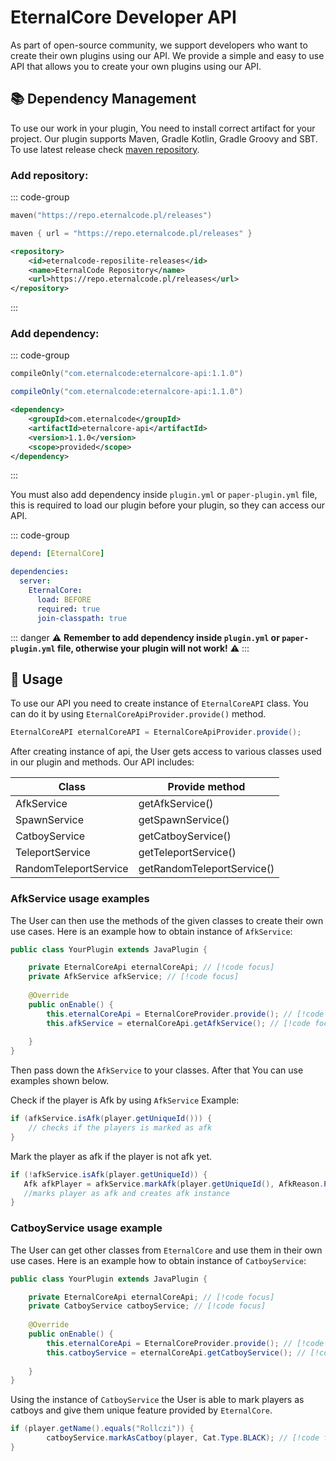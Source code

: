 # EternalCore Developer API

As part of open-source community, we support developers who want to create their own plugins using our API. We provide a simple and easy to use API that allows you to create your own plugins using our API.

## 📚 Dependency Management

To use our work in your plugin, You need to install correct artifact for your project. Our plugin supports Maven, Gradle Kotlin, Gradle Groovy and SBT.
To use latest release check [maven repository](https://repo.eternalcode.pl/#/releases/com/eternalcode/eternalcore-api).

### Add repository:

::: code-group

```kotlin [Gradle (KTS)]
maven("https://repo.eternalcode.pl/releases")
```

```groovy [Gradle (Groovy)]
maven { url = "https://repo.eternalcode.pl/releases" }
```

```xml [Maven]
<repository>
    <id>eternalcode-reposilite-releases</id>
    <name>EternalCode Repository</name>
    <url>https://repo.eternalcode.pl/releases</url>
</repository>
```

:::

### Add dependency:

::: code-group

```kotlin [Gradle (KTS)]
compileOnly("com.eternalcode:eternalcore-api:1.1.0")
```

```groovy [Gradle (Groovy)]
compileOnly("com.eternalcode:eternalcore-api:1.1.0")
```

```xml [Maven]
<dependency>
    <groupId>com.eternalcode</groupId>
    <artifactId>eternalcore-api</artifactId>
    <version>1.1.0</version>
    <scope>provided</scope>
</dependency>
```

:::

You must also add dependency inside `plugin.yml` or `paper-plugin.yml` file, this is required to load our plugin before your plugin, so they can access our API.

::: code-group

```yaml [plugin.yml]
depend: [EternalCore]
```

```yaml [paper-plugin.yml]
dependencies:
  server:
    EternalCore:
      load: BEFORE
      required: true
      join-classpath: true
```

::: danger
:warning: **Remember to add dependency inside `plugin.yml` or `paper-plugin.yml` file, otherwise your plugin will not work!** :warning:
:::

## 📝 Usage
To use our API you need to create instance of `EternalCoreAPI` class. You can do it by using `EternalCoreApiProvider.provide()` method.

```java
EternalCoreAPI eternalCoreAPI = EternalCoreApiProvider.provide();
```
After creating instance of api, the User gets access to various classes used in our plugin and methods.
Our API includes:

| Class                  | Provide method             |
|------------------------|----------------------------|
| AfkService             | getAfkService()            |
| SpawnService           | getSpawnService()          |
| CatboyService          | getCatboyService()         |
| TeleportService        | getTeleportService()       |
| RandomTeleportService  | getRandomTeleportService() |


### AfkService usage examples

The User can then use the methods of the given classes to create their own use cases. 
Here is an example how to obtain instance of `AfkService`:

```java
public class YourPlugin extends JavaPlugin {

    private EternalCoreApi eternalCoreApi; // [!code focus]
    private AfkService afkService; // [!code focus]
    
    @Override
    public onEnable() {
        this.eternalCoreApi = EternalCoreProvider.provide(); // [!code focus]
        this.afkService = eternalCoreApi.getAfkService(); // [!code focus]
        
    }
}
```

Then pass down the `AfkService` to your classes. After that You can use examples shown below.

Check if the player is Afk by using `AfkService` Example:

```java
if (afkService.isAfk(player.getUniqueId())) {
    // checks if the players is marked as afk
}
```

Mark the player as afk if the player is not afk yet. 

```java
if (!afkService.isAfk(player.getUniqueId)) {
   Afk afkPlayer = afkService.markAfk(player.getUniqueId(), AfkReason.PLUGIN);
   //marks player as afk and creates afk instance
}
```

### CatboyService usage example

The User can get other classes from `EternalCore` and use them in their own use cases.
Here is an example how to obtain instance of `CatboyService`:

```java
public class YourPlugin extends JavaPlugin {

    private EternalCoreApi eternalCoreApi; // [!code focus]
    private CatboyService catboyService; // [!code focus]
    
    @Override
    public onEnable() {
        this.eternalCoreApi = EternalCoreProvider.provide(); // [!code focus]
        this.catboyService = eternalCoreApi.getCatboyService(); // [!code focus]
        
    }
}
```

Using the instance of `CatboyService` the User is able to mark players as catboys and give them unique feature provided by `EternalCore`.

```java
if (player.getName().equals("Rollczi")) {
        catboyService.markAsCatboy(player, Cat.Type.BLACK); // [!code focus]
}
```